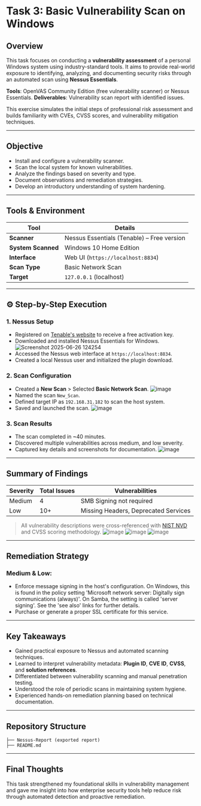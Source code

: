 # Task 3: Basic Vulnerability Scan on Windows

## Overview

This task focuses on conducting a **vulnerability assessment** of a personal Windows system using industry-standard tools. It aims to provide real-world exposure to identifying, analyzing, and documenting security risks through an automated scan using **Nessus Essentials**.

**Tools**: OpenVAS Community Edition (free vulnerability scanner) or Nessus Essentials.
**Deliverables**: Vulnerability scan report with identified issues.

This exercise simulates the initial steps of professional risk assessment and builds familiarity with CVEs, CVSS scores, and vulnerability mitigation techniques.

---

## Objective

- Install and configure a vulnerability scanner.
- Scan the local system for known vulnerabilities.
- Analyze the findings based on severity and type.
- Document observations and remediation strategies.
- Develop an introductory understanding of system hardening.

---

## Tools & Environment

| Tool              | Details |
|------------------|---------|
| **Scanner**       | Nessus Essentials (Tenable) – Free version |
| **System Scanned**| Windows 10 Home Edition |
| **Interface**     | Web UI (`https://localhost:8834`) |
| **Scan Type**     | Basic Network Scan |
| **Target**        | `127.0.0.1` (localhost) |

---

## ⚙️ Step-by-Step Execution

### 1. Nessus Setup
- Registered on [Tenable's website](https://www.tenable.com/products/nessus/nessus-essentials) to receive a free activation key.
- Downloaded and installed Nessus Essentials for Windows.
![Screenshot 2025-06-26 124254](https://github.com/user-attachments/assets/b37b7a69-22b9-42ec-a8c7-a4a08fba3995)
- Accessed the Nessus web interface at `https://localhost:8834`.
- Created a local Nessus user and initialized the plugin download.

### 2. Scan Configuration
- Created a **New Scan** > Selected **Basic Network Scan**.
![image](https://github.com/user-attachments/assets/2b8f27f4-95ec-48cc-a172-5856f9847682)
- Named the scan `New_Scan`.
- Defined target IP as `192.168.31.182` to scan the host system.
- Saved and launched the scan.
![image](https://github.com/user-attachments/assets/80a2176b-b16d-4fc6-8b20-f1513a4c6b0a)

### 3. Scan Results
- The scan completed in ~40 minutes.
- Discovered multiple vulnerabilities across medium, and low severity.
- Captured key details and screenshots for documentation.
![image](https://github.com/user-attachments/assets/cd4dd976-cd1a-4f81-b953-642a7eef7f98)

---

## Summary of Findings

| Severity | Total Issues | Vulnerabilities                          |
|----------|--------------|------------------------------------------|
| Medium   | 4            | SMB Signing not required                 |
| Low      | 10+          | Missing Headers, Deprecated Services     |

> All vulnerability descriptions were cross-referenced with [NIST NVD](https://nvd.nist.gov/) and CVSS scoring methodology.
![image](https://github.com/user-attachments/assets/677a3232-7d1b-45a5-932f-79657a602852)
![image](https://github.com/user-attachments/assets/66b71ba9-1dad-49d0-bbbf-35d468c15d8d)
![image](https://github.com/user-attachments/assets/726cf453-6243-4dd9-98a5-b197409be7f6)

---

## Remediation Strategy

### Medium & Low:
- Enforce message signing in the host's configuration. On Windows, this is found in the policy setting 'Microsoft network server: Digitally sign communications (always)'. On Samba, the setting is called 'server signing'. See the 'see also' links for further details.
- Purchase or generate a proper SSL certificate for this service.

---

## Key Takeaways

- Gained practical exposure to Nessus and automated scanning techniques.
- Learned to interpret vulnerability metadata: **Plugin ID**, **CVE ID**, **CVSS**, and **solution references**.
- Differentiated between vulnerability scanning and manual penetration testing.
- Understood the role of periodic scans in maintaining system hygiene.
- Experienced hands-on remediation planning based on technical documentation.

---

## Repository Structure
```
├── Nessus-Report (exported report)
├── README.md
```

---

## Final Thoughts

This task strengthened my foundational skills in vulnerability management and gave me insight into how enterprise security tools help reduce risk through automated detection and proactive remediation.
